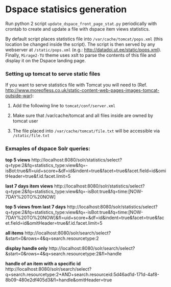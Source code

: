 # Dspace statisics generation

Run python 2 script `update_dspace_front_page_stat.py` periodically with crontab to create and update a file with dspace item views statistics.

By default script places statistics file into `/var/cache/tomcat/pops.xml` (this location be changed inside the script). The script is then served by any webserver at `/static/pops.xml` (e.g.: http://datadoi.ut.ee/static/pops.xml). Finally, `Mirage2-TU` theme uses xslt to parse the contents of this file and display it on the Dspace landing page.

### Setting up tomcat to serve static files

If you want to serve statistics file with Tomcat you will need to (Ref. http://www.moreofless.co.uk/static-content-web-pages-images-tomcat-outside-war):


1. Add the following line to `tomcat/conf/server.xml`

      <Host name="localhost"  appBase="webapps"
            unpackWARs="true" autoDeploy="true">

      <Context docBase="/var/cache/tomcat" path="/static" />  <!-- added part -->

2. Make sure that /var/cache/tomcat and all files inside are owned by tomcat user
3. The file placed into `/var/cache/tomcat/file.txt` will be accessible via `/static/file.txt`







### Exmaples of dspace Solr queries:

**top 5 views**
http://localhost:8080/solr/statistics/select?q=type:2&fq=statistics_type:view&fq=-isBot:true&fl=uid+score+&df=id&indent=true&facet=true&facet.field=id&omitHeader=true&f.id.facet.limit=5

**last 7 days item views**
http://localhost:8080/solr/statistics/select?q=type:2&fq=statistics_type:view&fq=-isBot:true&fq=time:[NOW-7DAY%20TO%20NOW]

**top 5 views from last 7 days**
http://localhost:8080/solr/statistics/select?q=type:2&fq=statistics_type:view&fq=-isBot:true&fq=time:[NOW-7DAY%20TO%20NOW]&fl=uid+score+&df=id&indent=true&facet=true&facet.field=id&omitHeader=true&f.id.facet.limit=5

**all items**
http://localhost:8080/solr/search/select?&start=0&rows=4&q=search.resourcetype:2

**display handle only**
http://localhost:8080/solr/search/select?&start=0&rows=4&q=search.resourcetype:2&fl=handle

**handle of an item with a specific id**
http://localhost:8080/solr/search/select?q=search.resourcetype:2+AND+search.resourceid:5d46ad1d-171d-4af8-8b09-480e2df405d3&fl=handle&omitHeader=true






